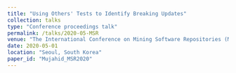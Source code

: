 ```yaml
---
title: "Using Others' Tests to Identify Breaking Updates"
collection: talks
type: "Conference proceedings talk"
permalink: /talks/2020-05-MSR
venue: "The International Conference on Mining Software Repositories (MSR)"
date: 2020-05-01
location: "Seoul, South Korea"
paper_id: "Mujahid_MSR2020"
---
```

